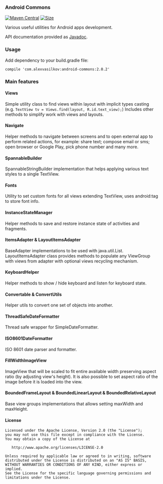 ### Android Commons ###

[![Maven Central][mvn-img]][mvn-url]
[![Size][size-img]][size-url]

Various useful utilities for Android apps development.

API documentation provided as [Javadoc][javadoc-url].

### Usage ###

Add dependency to your build.gradle file:

    compile 'com.alexvasilkov:android-commons:2.0.2'

### Main features ###

#### Views ####
Simple utility class to find views within layout with implicit types casting
(e.g. `TextView tv = Views.find(layout, R.id.text_view);`)
Includes other methods to simplify work with views and layouts.

#### Navigate ####
Helper methods to navigate between screens and to open external app to perform related actions,
for example: share text; compose email or sms; open browser or Google Play, pick phone number
and many more.

#### SpannableBuilder ####
SpannableStringBuilder implementation that helps applying various text styles to a single TextView.

#### Fonts ####
Utility to set custom fonts for all views extending TextView, uses android:tag to store font info.

#### InstanceStateManager ####
Helper methods to save and restore instance state of activities and fragments.

#### ItemsAdapter & LayoutItemsAdapter ####
BaseAdapter implementations to be used with java.util.List.
LayoutItemsAdapter class provides methods to populate any ViewGroup with views from adapter
with optional views recycling mechanism.

#### KeyboardHelper ####
Helper methods to show / hide keyboard and listen for keyboard state.

#### Convertable & ConvertUtils ####
Helper utils to convert one set of objects into another.

#### ThreadSafeDateFormatter ####
Thread safe wrapper for SimpleDateFormatter.

#### ISO8601DateFormatter ####
ISO 8601 date parser and formatter.

#### FillWidthImageView ####
ImageView that will be scaled to fit entire available width preserving aspect ratio (by adjusting view's height). It is also possible to set aspect ratio of the image before it is loaded into the view.

#### BoundedFrameLayout & BoundedLinearLayout & BoundedRelativeLayout ####
Base view groups implementations that allows setting maxWidth and maxHeight.


#### License ####

    Licensed under the Apache License, Version 2.0 (the "License");
    you may not use this file except in compliance with the License.
    You may obtain a copy of the License at

       http://www.apache.org/licenses/LICENSE-2.0

    Unless required by applicable law or agreed to in writing, software
    distributed under the License is distributed on an "AS IS" BASIS,
    WITHOUT WARRANTIES OR CONDITIONS OF ANY KIND, either express or implied.
    See the License for the specific language governing permissions and
    limitations under the License.

[mvn-url]: https://maven-badges.herokuapp.com/maven-central/com.alexvasilkov/android-commons
[mvn-img]: https://img.shields.io/maven-central/v/com.alexvasilkov/android-commons.svg?style=flat-square

[size-url]: http://www.methodscount.com/?lib=com.alexvasilkov%3Aandroid-commons%3A2.0.2
[size-img]: https://img.shields.io/badge/Methods%20and%20size-814%20%7C%2085%20KB-e91e63.svg?style=flat-square

[javadoc-url]: http://javadoc.io/doc/com.alexvasilkov/android-commons

